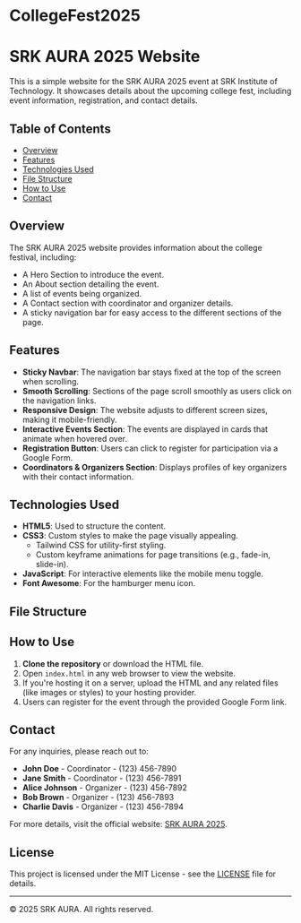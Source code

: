# CollegeFest2025
# SRK AURA 2025 Website

This is a simple website for the SRK AURA 2025 event at SRK Institute of Technology. It showcases details about the upcoming college fest, including event information, registration, and contact details.

## Table of Contents
- [Overview](#overview)
- [Features](#features)
- [Technologies Used](#technologies-used)
- [File Structure](#file-structure)
- [How to Use](#how-to-use)
- [Contact](#contact)

## Overview
The SRK AURA 2025 website provides information about the college festival, including:
- A Hero Section to introduce the event.
- An About section detailing the event.
- A list of events being organized.
- A Contact section with coordinator and organizer details.
- A sticky navigation bar for easy access to the different sections of the page.

## Features
- **Sticky Navbar**: The navigation bar stays fixed at the top of the screen when scrolling.
- **Smooth Scrolling**: Sections of the page scroll smoothly as users click on the navigation links.
- **Responsive Design**: The website adjusts to different screen sizes, making it mobile-friendly.
- **Interactive Events Section**: The events are displayed in cards that animate when hovered over.
- **Registration Button**: Users can click to register for participation via a Google Form.
- **Coordinators & Organizers Section**: Displays profiles of key organizers with their contact information.

## Technologies Used
- **HTML5**: Used to structure the content.
- **CSS3**: Custom styles to make the page visually appealing.
  - Tailwind CSS for utility-first styling.
  - Custom keyframe animations for page transitions (e.g., fade-in, slide-in).
- **JavaScript**: For interactive elements like the mobile menu toggle.
- **Font Awesome**: For the hamburger menu icon.

## File Structure

## How to Use

1. **Clone the repository** or download the HTML file.
2. Open `index.html` in any web browser to view the website.
3. If you're hosting it on a server, upload the HTML and any related files (like images or styles) to your hosting provider.
4. Users can register for the event through the provided Google Form link.

## Contact
For any inquiries, please reach out to:
- **John Doe** - Coordinator - (123) 456-7890
- **Jane Smith** - Coordinator - (123) 456-7891
- **Alice Johnson** - Organizer - (123) 456-7892
- **Bob Brown** - Organizer - (123) 456-7893
- **Charlie Davis** - Organizer - (123) 456-7894

For more details, visit the official website: [SRK AURA 2025](https://srkit.in).

## License
This project is licensed under the MIT License - see the [LICENSE](LICENSE) file for details.

---

© 2025 SRK AURA. All rights reserved.
